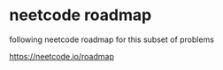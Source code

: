 # neetcode roadmap

following neetcode roadmap for this subset of problems

https://neetcode.io/roadmap
